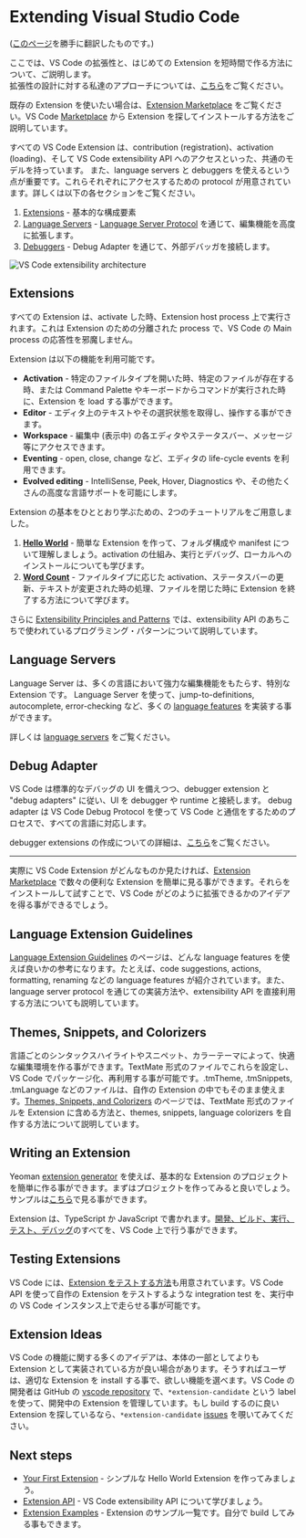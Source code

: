# Extending Visual Studio Code
([このページ](https://code.visualstudio.com/docs/extensions/overview)を勝手に翻訳したものです。)

ここでは、VS Code の拡張性と、はじめての Extension を短時間で作る方法について、ご説明します。  
拡張性の設計に対する私達のアプローチについては、[こちら](https://code.visualstudio.com/docs/extensionAPI/patterns-and-principles)をご覧ください。

既存の Extension を使いたい場合は、[Extension Marketplace](https://code.visualstudio.com/docs/editor/extension-gallery) をご覧ください。VS Code [Marketplace](https://marketplace.visualstudio.com/VSCode) から Extension を探してインストールする方法をご説明しています。

すべての VS Code Extension は、contribution (registration)、activation (loading)、そして VS Code extensibility API へのアクセスといった、共通のモデルを持っています。
また、language servers と debuggers を使えるという点が重要です。これらそれぞれにアクセスするための protocol が用意されています。詳しくは以下の各セクションをご覧ください。

1. [Extensions](#_extensions) - 基本的な構成要素
1. [Language Servers](#_language-servers) - [Language Server Protocol](https://microsoft.github.io/language-server-protocol/) を通じて、編集機能を高度に拡張します。
1. [Debuggers](#_debug-adapter) - Debug Adapter を通じて、外部デバッガを接続します。

![VS Code extensibility architecture](https://code.visualstudio.com/assets/docs/extensions/overview/extensibility-architecture.png)

<a id="_extensions"></a>
## Extensions

すべての Extension は、activate した時、Extension host process 上で実行されます。これは Extension のための分離された process で、VS Code の Main process の応答性を邪魔しません。

Extension は以下の機能を利用可能です。
- __Activation__ - 特定のファイルタイプを開いた時、特定のファイルが存在する時、または Command Palette やキーボードからコマンドが実行された時に、Extension を load する事ができます。
- __Editor__ - エディタ上のテキストやその選択状態を取得し、操作する事ができます。
- __Workspace__ - 編集中 (表示中) の各エディタやステータスバー、メッセージ等にアクセスできます。
- __Eventing__ - open, close, change など、エディタの life-cycle events を利用できます。
- __Evolved editing__ - IntelliSense, Peek, Hover, Diagnostics や、その他たくさんの高度な言語サポートを可能にします。

Extension の基本をひととおり学ぶための、2つのチュートリアルをご用意しました。

1. [__Hello World__](https://code.visualstudio.com/docs/extensions/example-hello-world) - 簡単な Extension を作って、フォルダ構成や manifest について理解しましょう。activation の仕組み、実行とデバッグ、ローカルへのインストールについても学びます。
1. [__Word Count__](https://code.visualstudio.com/docs/extensions/example-word-count) - ファイルタイプに応じた activation、ステータスバーの更新、テキストが変更された時の処理、ファイルを閉じた時に Extension を終了する方法について学びます。

さらに [Extensibility Principles and Patterns](https://code.visualstudio.com/docs/extensionAPI/patterns-and-principles) では、extensibility API のあちこちで使われているプログラミング・パターンについて説明しています。

<a id="_language-servers"></a>
## Language Servers

Language Server は、多くの言語において強力な編集機能をもたらす、特別な Extension です。 Language Server を使って、jump-to-definitions, autocomplete, error-checking など、多くの [language features](https://code.visualstudio.com/docs/extensionAPI/language-support) を実装する事ができます。

詳しくは [language servers](https://code.visualstudio.com/docs/extensions/example-language-server) をご覧ください。

<a id="_debug-adapter"></a>
## Debug Adapter

VS Code は標準的なデバッグの UI を備えつつ、debugger extension と "debug adapters" に従い、UI を debugger や runtime と接続します。
debug adapter は VS Code Debug Protocol を使って VS Code と通信をするためのプロセスで、すべての言語に対応します。

debugger extensions の作成についての詳細は、[こちら](https://code.visualstudio.com/docs/extensions/example-debuggers)をご覧ください。

---

実際に VS Code Extension がどんなものか見たければ、[Extension Marketplace](https://code.visualstudio.com/docs/editor/extension-gallery) で数々の便利な Extension を簡単に見る事ができます。それらをインストールして試すことで、VS Code がどのように拡張できるかのアイデアを得る事ができるでしょう。

<a id="_language-extension-guidelines"></a>
## Language Extension Guidelines

[Language Extension Guidelines](https://code.visualstudio.com/docs/extensionAPI/language-support) のページは、どんな language features を使えば良いかの参考になります。たとえば、code suggestions, actions, formatting, renaming などの language features が紹介されています。また、language server protocol を通じての実装方法や、extensibility API を直接利用する方法についても説明しています。

<a id="_themes-snippets-and-colorizers"></a>
## Themes, Snippets, and Colorizers

言語ごとのシンタックスハイライトやスニペット、カラーテーマによって、快適な編集環境を作る事ができます。TextMate 形式のファイルでこれらを設定し、VS Code でパッケージ化、再利用する事が可能です。.tmTheme, .tmSnippets, .tmLanguage などのファイルは、自作の Extension の中でもそのまま使えます。[Themes, Snippets, and Colorizers](https://code.visualstudio.com/docs/extensions/themes-snippets-colorizers) のページでは、TextMate 形式のファイルを Extension に含める方法と、themes, snippets, language colorizers を自作する方法について説明しています。

<a id="_writing-an-extension"></a>
## Writing an Extension

Yeoman [extension generator](https://code.visualstudio.com/docs/extensions/yocode) を使えば、基本的な Extension のプロジェクトを簡単に作る事ができます。まずはプロジェクトを作ってみると良いでしょう。サンプルは[こちら](https://code.visualstudio.com/docs/extensions/samples)で見る事ができます。

Extension は、TypeScript か JavaScript で書かれます。[開発、ビルド、実行、テスト、デバッグ](https://code.visualstudio.com/docs/extensions/developing-extensions)のすべてを、VS Code 上で行う事ができます。

<a id="_testing-extensions"></a>
## Testing Extensions

VS Code には、[Extension をテストする方法](https://code.visualstudio.com/docs/extensions/testing-extensions)も用意されています。VS Code API を使って自作の Extension をテストするような integration test を、実行中の VS Code インスタンス上で走らせる事が可能です。

<a id="_extension-ideas"></a>
## Extension Ideas

VS Code の機能に関する多くのアイデアは、本体の一部としてよりも Extension として実装されている方が良い場合があります。そうすればユーザは、適切な Extension を install する事で、欲しい機能を選べます。VS Code の開発者は GitHub の [vscode repository](https://github.com/Microsoft/vscode) で、`*extension-candidate` という label を使って、開発中の Extension を管理しています。もし build するのに良い Extension を探しているなら、`*extension-candidate` [issues](https://github.com/Microsoft/vscode/issues?q=is%3Aopen+is%3Aissue+label%3A*extension-candidate) を覗いてみてください。

<a id="_next-steps"></a>
## Next steps

- [Your First Extension](https://code.visualstudio.com/docs/extensions/example-hello-world) - シンプルな Hello World Extension を作ってみましょう。
- [Extension API](https://code.visualstudio.com/docs/extensionAPI/overview) - VS Code extensibility API について学びましょう。
- [Extension Examples](https://code.visualstudio.com/docs/extensions/samples) - Extension のサンプル一覧です。自分で build してみる事もできます。
